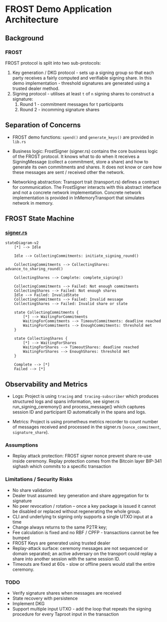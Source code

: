 # FROST Demo Application Architecture

## Background

### FROST

FROST protocol is split into two sub-protocols:

1. Key generation / DKG protocol - sets up a signing group so that each party receives a fairly computed and verifiable signing share. In this demo implementation - threshold signatures are generated using a trusted dealer method.
2. Signing protocol - utilises at least `t` of `n` signing shares to construct a signature:
    1. Round 1 - commitment messages for t participants
    2. Round 2 - incomming signature shares

## Separation of Concerns

- FROST demo functions: `spend()` and `generate_keys()` are provided in `lib.rs`

- Business logic: FrostSigner (signer.rs) contains the core business logic of the FROST protocol. It knows what to do when it receives 
    a SigningMessage (collect a commitment, store a share) and how to generate its own commitments and shares. It does 
    not know or care how these messages are sent / received other the network.

- Networking abstraction: Transport trait (transport.rs) defines a contract for communication. The FrostSigner interacts with this 
  abstract interface and not a concrete network implementation. Concrete network implementation is provided in InMemoryTransport that simulates network in memory.

## FROST State Machine

### [signer.rs](signer.rs)

```mermaid
stateDiagram-v2
    [*] --> Idle

    Idle --> CollectingCommitments: initiate_signing_round()

    CollectingCommitments --> CollectingShares: advance_to_sharing_round()

    CollectingShares --> Complete: complete_signing()

    CollectingCommitments --> Failed: Not enough commitments
    CollectingShares --> Failed: Not enough shares
    Idle --> Failed: InvalidState
    CollectingCommitments --> Failed: Invalid message
    CollectingShares --> Failed: Invalid share or state

    state CollectingCommitments {
        [*] --> WaitingForCommitments
        WaitingForCommitments --> TimeoutCommitments: deadline reached
        WaitingForCommitments --> EnoughCommitments: threshold met
    }

    state CollectingShares {
        [*] --> WaitingForShares
        WaitingForShares --> TimeoutShares: deadline reached
        WaitingForShares --> EnoughShares: threshold met
    }

    Complete --> [*]
    Failed --> [*]
```

## Observability and Metrics

- Logs: Project is using `tracing` and` tracing-subscriber` which produces structured logs and spans information, see signer.rs run_signing_ceremony() and 
  process_message() which captures session ID and participant ID automatically in the spans and logs.

- Metrics: Project is using prometheus metrics recorder to count number of messages received and processed in the signer.rs (`nonce_commitment`, `signature_share`).

### Assumptions

- Replay attack protection: FROST signer nonce prevent share re-use inside ceremony. Replay protection comes from the Bitcoin layer BIP-341 sighash which commits to a specific transaction

### Limitations / Security Risks

- No share validation
- Dealer trust assumed: key generation and share aggregation for tx signature
- No peer revocation / rotation – once a key package is issued it cannot be disabled or replaced without regenerating the whole group.
- CLI and underlying tx signing only supports a single UTXO input at a time
- Change always returns to the same P2TR key;
- Fee calculation is fixed and no RBF / CPFP - transactions cannot be fee bumped
- FROST Keys are generated using trusted dealer
- Replay-attack surface: ceremony messages are not sequenced or domain separated; an active adversary on the transport could replay a share into another session with the same session ID.
- Timeouts are fixed at 60s - slow or offline peers would stall the entire ceremony.

### TODO

- Verify signature shares when messages are received
- State recovery with persistence
- Implement DKG
- Support multiple input UTXO - add the loop that repeats the signing procedure for every Taproot input in the transaction
